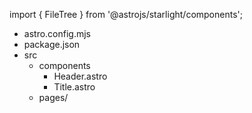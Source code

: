 import { FileTree } from '@astrojs/starlight/components';
<FileTree>

- astro.config.mjs
- package.json
- src
  - components
    - Header.astro
    - Title.astro
  - pages/

</FileTree>

